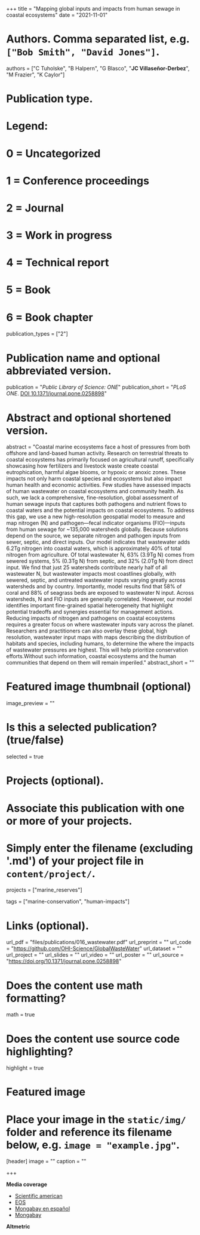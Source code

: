 +++
title = "Mapping global inputs and impacts from human sewage in coastal ecosystems"
date = "2021-11-01"

# Authors. Comma separated list, e.g. `["Bob Smith", "David Jones"]`.
authors = ["C Tuholske", "B Halpern", "G Blasco", "**JC Villaseñor-Derbez**", "M Frazier", "K Caylor"]

# Publication type.
# Legend:
# 0 = Uncategorized
# 1 = Conference proceedings
# 2 = Journal
# 3 = Work in progress
# 4 = Technical report
# 5 = Book
# 6 = Book chapter
publication_types = ["2"]

# Publication name and optional abbreviated version.
publication = "*Public Library of Science: ONE*"
publication_short = "*PLoS ONE*. [DOI 10.1371/journal.pone.0258898](https://doi.org/10.1371/journal.pone.0258898)"

# Abstract and optional shortened version.
abstract = "Coastal marine ecosystems face a host of pressures from both offshore and land-based human activity. Research on terrestrial threats to coastal ecosystems has primarily focused on agricultural runoff, specifically showcasing how fertilizers and livestock waste create coastal eutrophication, harmful algae blooms, or hypoxic or anoxic zones. These impacts not only harm coastal species and ecosystems but also impact human health and economic activities. Few studies have assessed impacts of human wastewater on coastal ecosystems and community health. As such, we lack a comprehensive, fine-resolution, global assessment of human sewage inputs that captures both pathogens and nutrient flows to coastal waters and the potential impacts on coastal ecosystems. To address this gap, we use a new high-resolution geospatial model to measure and map nitrogen (N) and pathogen—fecal indicator organisms (FIO)—inputs from human sewage for ~135,000 watersheds globally. Because solutions depend on the source, we separate nitrogen and pathogen inputs from sewer, septic, and direct inputs. Our model indicates that wastewater adds 6.2Tg nitrogen into coastal waters, which is approximately 40% of total nitrogen from agriculture. Of total wastewater N, 63% (3.9Tg N) comes from sewered systems, 5% (0.3Tg N) from septic, and 32% (2.0Tg N) from direct input. We find that just 25 watersheds contribute nearly half of all wastewater N, but wastewater impacts most coastlines globally, with sewered, septic, and untreated wastewater inputs varying greatly across watersheds and by country. Importantly, model results find that 58% of coral and 88% of seagrass beds are exposed to wastewater N input. Across watersheds, N and FIO inputs are generally correlated. However, our model identifies important fine-grained spatial heterogeneity that highlight potential tradeoffs and synergies essential for management actions. Reducing impacts of nitrogen and pathogens on coastal ecosystems requires a greater focus on where wastewater inputs vary across the planet. Researchers and practitioners can also overlay these global, high resolution, wastewater input maps with maps describing the distribution of habitats and species, including humans, to determine the where the impacts of wastewater pressures are highest. This will help prioritize conservation efforts.Without such information, coastal ecosystems and the human communities that depend on them will remain imperiled."
abstract_short = ""

# Featured image thumbnail (optional)
image_preview = ""

# Is this a selected publication? (true/false)
selected = true

# Projects (optional).
#   Associate this publication with one or more of your projects.
#   Simply enter the filename (excluding '.md') of your project file in `content/project/`.
projects = ["marine_reserves"]

tags = ["marine-conservation", "human-impacts"]

# Links (optional).
url_pdf = "files/publications/016_wastewater.pdf"
url_preprint = ""
url_code = "https://github.com/OHI-Science/GlobalWasteWater"
url_dataset = ""
url_project = ""
url_slides = ""
url_video = ""
url_poster = ""
url_source = "https://doi.org/10.1371/journal.pone.0258898"

# Does the content use math formatting?
math = true

# Does the content use source code highlighting?
highlight = true

# Featured image
# Place your image in the `static/img/` folder and reference its filename below, e.g. `image = "example.jpg"`.
[header]
image = ""
caption = ""

+++

**Media coverage**

- [Scientific american](https://www.scientificamerican.com/article/half-of-the-worlds-coastal-sewage-pollution-flows-from-few-dozen-places/)
- [EOS](https://eos.org/articles/a-global-map-of-human-sewage-in-coastal-ecosystems)
- [Mongabay en español](https://es.mongabay.com/2022/02/nuevo-informe-revela-cadena-de-danos-que-provocan-las-aguas-residuales-al-planeta/)
- [Mongabay](https://news.mongabay.com/2022/01/the-thick-of-it-delving-into-the-neglected-global-impacts-of-human-waste/)

**Altmetric**

<script type="text/javascript" src="https://d1bxh8uas1mnw7.cloudfront.net/assets/embed.js"></script><div class="altmetric-embed" data-badge-type="donut" data-altmetric-id="116580709"></div>

